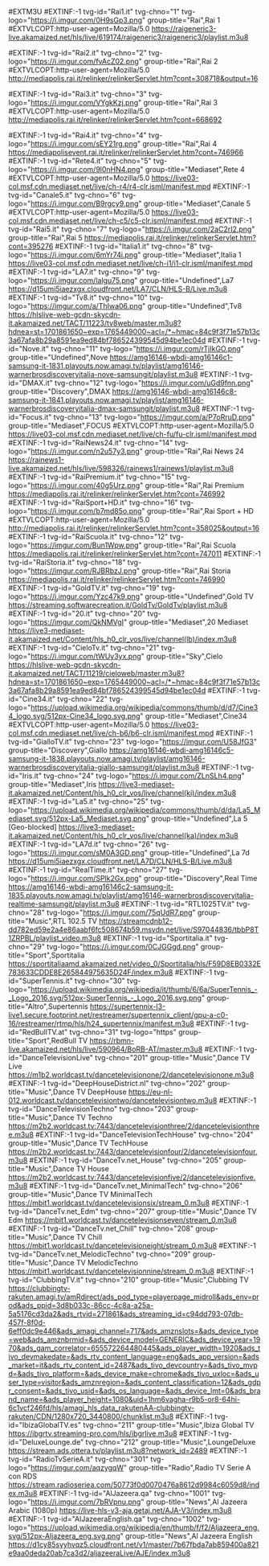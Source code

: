 
#EXTM3U
#EXTINF:-1 tvg-id="Rai1.it" tvg-chno="1" tvg-logo="https://i.imgur.com/0H9sGp3.png" group-title="Rai",Rai 1
#EXTVLCOPT:http-user-agent=Mozilla/5.0
https://raigeneric3-live.akamaized.net/hls/live/619174/raigeneric3/raigeneric3/playlist.m3u8

#EXTINF:-1 tvg-id="Rai2.it" tvg-chno="2" tvg-logo="https://i.imgur.com/fvAcZ02.png" group-title="Rai",Rai 2
#EXTVLCOPT:http-user-agent=Mozilla/5.0
http://mediapolis.rai.it/relinker/relinkerServlet.htm?cont=308718&output=16

#EXTINF:-1 tvg-id="Rai3.it" tvg-chno="3" tvg-logo="https://i.imgur.com/VYgkKzj.png" group-title="Rai",Rai 3
#EXTVLCOPT:http-user-agent=Mozilla/5.0
http://mediapolis.rai.it/relinker/relinkerServlet.htm?cont=668692

#EXTINF:-1 tvg-id="Rai4.it" tvg-chno="4" tvg-logo="https://i.imgur.com/sEY21rg.png" group-title="Rai",Rai 4
https://mediapolisevent.rai.it/relinker/relinkerServlet.htm?cont=746966
#EXTINF:-1 tvg-id="Rete4.it" tvg-chno="5" tvg-logo="https://i.imgur.com/9l0nHN4.png" group-title="Mediaset",Rete 4
#EXTVLCOPT:http-user-agent=Mozilla/5.0
https://live03-col.msf.cdn.mediaset.net/live/ch-r4/r4-clr.isml/manifest.mpd
#EXTINF:-1 tvg-id="Canale5.it" tvg-chno="6" tvg-logo="https://i.imgur.com/B9rgcy9.png" group-title="Mediaset",Canale 5
#EXTVLCOPT:http-user-agent=Mozilla/5.0
https://live03-col.msf.cdn.mediaset.net/live/ch-c5/c5-clr.isml/manifest.mpd
#EXTINF:-1 tvg-id="Rai5.it" tvg-chno="7" tvg-logo="https://i.imgur.com/2aC2rI2.png" group-title="Rai",Rai 5
https://mediapolis.rai.it/relinker/relinkerServlet.htm?cont=395276
#EXTINF:-1 tvg-id="Italia1.it" tvg-chno="8" tvg-logo="https://i.imgur.com/6mYr74i.png" group-title="Mediaset",Italia 1
https://live03-col.msf.cdn.mediaset.net/live/ch-i1/i1-clr.isml/manifest.mpd
#EXTINF:-1 tvg-id="LA7.it" tvg-chno="9" tvg-logo="https://i.imgur.com/lalgu75.png" group-title="Undefined",La7
https://d15umi5iaezxgx.cloudfront.net/LA7/CLN/HLS-B/Live.m3u8
#EXTINF:-1 tvg-id="Tv8.it" tvg-chno="10" tvg-logo="https://imgur.com/a/ThIwa06.png" group-title="Undefined",Tv8
https://hlslive-web-gcdn-skycdn-it.akamaized.net/TACT/11223/tv8web/master.m3u8?hdnea=st=1701861650~exp=1765449000~acl=/*~hmac=84c9f3f71e57b13c3a67afa8b29a8591ea9ed84bf786524399545d94be1ec04d
#EXTINF:-1 tvg-id="Nove.it" tvg-chno="11" tvg-logo="https://i.imgur.com/rTjIkGO.png" group-title="Undefined",Nove
https://amg16146-wbdi-amg16146c1-samsung-it-1831.playouts.now.amagi.tv/playlist/amg16146-warnerbrosdiscoveryitalia-nove-samsungit/playlist.m3u8
#EXTINF:-1 tvg-id="DMAX.it" tvg-chno="12" tvg-logo="https://i.imgur.com/uGd9fnn.png" group-title="Discovery",DMAX
https://amg16146-wbdi-amg16146c8-samsung-it-1841.playouts.now.amagi.tv/playlist/amg16146-warnerbrosdiscoveryitalia-dmax-samsungit/playlist.m3u8
#EXTINF:-1 tvg-id="Focus.it" tvg-chno="13" tvg-logo="https://imgur.com/a/P7oRruD.png" group-title="Mediaset",FOCUS
#EXTVLCOPT:http-user-agent=Mozilla/5.0
https://live03-col.msf.cdn.mediaset.net/live/ch-fu/fu-clr.isml/manifest.mpd
#EXTINF:-1 tvg-id="RaiNews24.it" tvg-chno="14" tvg-logo="https://i.imgur.com/n2u57y3.png" group-title="Rai",Rai News 24
https://rainews1-live.akamaized.net/hls/live/598326/rainews1/rainews1/playlist.m3u8
#EXTINF:-1 tvg-id="RaiPremium.it" tvg-chno="15" tvg-logo="https://i.imgur.com/40g5Urz.png" group-title="Rai",Rai Premium
https://mediapolis.rai.it/relinker/relinkerServlet.htm?cont=746992
#EXTINF:-1 tvg-id="RaiSport+HD.it" tvg-chno="16" tvg-logo="https://i.imgur.com/b7md85o.png" group-title="Rai",Rai Sport + HD
#EXTVLCOPT:http-user-agent=Mozilla/5.0
http://mediapolis.rai.it/relinker/relinkerServlet.htm?cont=358025&output=16
#EXTINF:-1 tvg-id="RaiScuola.it" tvg-chno="12" tvg-logo="https://imgur.com/Bun1Wpw.png" group-title="Rai",Rai Scuola
https://mediapolis.rai.it/relinker/relinkerServlet.htm?cont=747011
#EXTINF:-1 tvg-id="RaiStoria.it" tvg-chno="18" tvg-logo="https://imgur.com/RJBRbzJ.png" group-title="Rai",Rai Storia
https://mediapolis.rai.it/relinker/relinkerServlet.htm?cont=746990
#EXTINF:-1 tvg-id="GoldTV.it" tvg-chno="19" tvg-logo="https://i.imgur.com/Yzc47k9.png" group-title="Undefined",Gold TV
https://streaming.softwarecreation.it/GoldTv/GoldTv/playlist.m3u8
#EXTINF:-1 tvg-id="20.it" tvg-chno="20" tvg-logo="https://imgur.com/QkNMVgI" group-title="Mediaset",20 Mediaset
https://live3-mediaset-it.akamaized.net/Content/hls_h0_clr_vos/live/channel(lb)/index.m3u8
#EXTINF:-1 tvg-id="CieloTv.it" tvg-chno="21" tvg-logo="https://i.imgur.com/tWUy3yx.png" group-title="Sky",Cielo
https://hlslive-web-gcdn-skycdn-it.akamaized.net/TACT/11219/cieloweb/master.m3u8?hdnea=st=1701861650~exp=1765449000~acl=/*~hmac=84c9f3f71e57b13c3a67afa8b29a8591ea9ed84bf786524399545d94be1ec04d
#EXTINF:-1 tvg-id="Cine34.it" tvg-chno="22" tvg-logo="https://upload.wikimedia.org/wikipedia/commons/thumb/d/d7/Cine34_logo.svg/512px-Cine34_logo.svg.png" group-title="Mediaset",Cine34
#EXTVLCOPT:http-user-agent=Mozilla/5.0
https://live03-col.msf.cdn.mediaset.net/live/ch-b6/b6-clr.isml/manifest.mpd
#EXTINF:-1 tvg-id="GialloTV.it" tvg-chno="23" tvg-logo="https://imgur.com/U58JfG3" group-title="Discovery",Giallo
https://amg16146-wbdi-amg16146c5-samsung-it-1838.playouts.now.amagi.tv/playlist/amg16146-warnerbrosdiscoveryitalia-giallo-samsungit/playlist.m3u8
#EXTINF:-1 tvg-id="Iris.it" tvg-chno="24" tvg-logo="https://i.imgur.com/ZLnSLh4.png" group-title="Mediaset",Iris
https://live3-mediaset-it.akamaized.net/Content/hls_h0_clr_vos/live/channel(ki)/index.m3u8
#EXTINF:-1 tvg-id="La5.it" tvg-chno="25" tvg-logo="https://upload.wikimedia.org/wikipedia/commons/thumb/d/da/La5_Mediaset.svg/512px-La5_Mediaset.svg.png" group-title="Undefined",La 5 [Geo-blocked]
https://live3-mediaset-it.akamaized.net/Content/hls_h0_clr_vos/live/channel(ka)/index.m3u8
#EXTINF:-1 tvg-id="LA7d.it" tvg-chno="26" tvg-logo="https://i.imgur.com/sM0A3GD.png" group-title="Undefined",La 7d
https://d15umi5iaezxgx.cloudfront.net/LA7D/CLN/HLS-B/Live.m3u8
#EXTINF:-1 tvg-id="RealTime.it" tvg-chno="27" tvg-logo="https://i.imgur.com/SPlk2Gx.png" group-title="Discovery",Real Time
https://amg16146-wbdi-amg16146c2-samsung-it-1835.playouts.now.amagi.tv/playlist/amg16146-warnerbrosdiscoveryitalia-realtime-samsungit/playlist.m3u8
#EXTINF:-1 tvg-id="RTL1025TV.it" tvg-chno="28" tvg-logo="https://i.imgur.com/75qUdR7.png" group-title="Music",RTL 102.5 TV
https://streamcdnb12-dd782ed59e2a4e86aabf6fc508674b59.msvdn.net/live/S97044836/tbbP8T1ZRPBL/playlist_video.m3u8
#EXTINF:-1 tvg-id="Sportitalia.it" tvg-chno="29" tvg-logo="https://i.imgur.com/0CJGGgd.png" group-title="Sport",Sportitalia
https://sportitaliaamd.akamaized.net/video_0/Sportitalia/hls/F59D8EB0332E783633CDDE8E265844975635D24F/index.m3u8
#EXTINF:-1 tvg-id="SuperTennis.it" tvg-chno="30" tvg-logo="https://upload.wikimedia.org/wikipedia/it/thumb/6/6a/SuperTennis_-_Logo_2016.svg/512px-SuperTennis_-_Logo_2016.svg.png" group-title="Altro",Supertennis
https://supertennix-l3-live1.secure.footprint.net/restreamer/supertennix_client/gpu-a-c0-16/restreamer/rtmp/hls/h24_supertennix/manifest.m3u8
#EXTINF:-1 tvg-id="RedBullTV.at" tvg-chno="31" tvg-logo="https" group-title="Sport",RedBull TV
https://rbmn-live.akamaized.net/hls/live/590964/BoRB-AT/master.m3u8
#EXTINF:-1 tvg-id="DanceTelevisionLive" tvg-chno="201" group-title="Music",Dance TV Live
https://m1b2.worldcast.tv/dancetelevisionone/2/dancetelevisionone.m3u8
#EXTINF:-1 tvg-id="DeepHouseDistrict.nl" tvg-chno="202" group-title="Music",Dance TV DeepHouse
https://eu-nl-012.worldcast.tv/dancetelevisiontwo/dancetelevisiontwo.m3u8
#EXTINF:-1 tvg-id="DanceTelevisionTechno" tvg-chno="203" group-title="Music",Dance TV Techno
https://m2b2.worldcast.tv:7443/dancetelevisionthree/2/dancetelevisionthree.m3u8
#EXTINF:-1 tvg-id="DanceTelevisionTechHouse" tvg-chno="204" group-title="Music",Dance TV TechHouse
https://m2b2.worldcast.tv:7443/dancetelevisionfour/2/dancetelevisionfour.m3u8
#EXTINF:-1 tvg-id="DanceTv.net_House" tvg-chno="205" group-title="Music",Dance TV House
https://m2b2.worldcast.tv:7443/dancetelevisionfive/2/dancetelevisionfive.m3u8
#EXTINF:-1 tvg-id="DanceTv.net_MinimalTech" tvg-chno="206" group-title="Music",Dance TV MinimalTech
https://mbit1.worldcast.tv/dancetelevisionsix/stream_0.m3u8
#EXTINF:-1 tvg-id="DanceTv.net_Edm" tvg-chno="207" group-title="Music",Dance TV Edm
https://mbit1.worldcast.tv/dancetelevisionseven/stream_0.m3u8
#EXTINF:-1 tvg-id="DanceTv.net_Chill" tvg-chno="208" group-title="Music",Dance TV Chill
https://mbit1.worldcast.tv/dancetelevisioneight/stream_0.m3u8
#EXTINF:-1 tvg-id="DanceTv.net_MelodicTechno" tvg-chno="209" group-title="Music",Dance TV MelodicTechno
https://mbit1.worldcast.tv/dancetelevisionnine/stream_0.m3u8
#EXTINF:-1 tvg-id="ClubbingTV.it" tvg-chno="210" group-title="Music",Clubbing TV
https://clubbingtv-rakuten.amagi.tv/amRdirect/ads_pod_type=playerpage_midroll&ads_env=prod&ads_ppid=3d8b033c-86cc-4c8a-a25a-5a5176cd3da2&ads_rtvid=271861&ads_streaming_id=c94dd793-07db-457f-8f0d-6eff0dc9e446&ads_amagi_channel=717&ads_amznslots=&ads_device_type=web&ads_amznbrmid=&ads_device_model=GENERIC&ads_device_year=1970&ads_gam_correlator=655572264480445&ads_player_width=1920&ads_tivo_devmakedate=&ads_rtv_content_language=eng&ads_app_version=&ads_market=it&ads_rtv_content_id=2487&ads_tivo_devcountry=&ads_tivo_mvpd=&ads_tivo_platform=&ads_device_make=chrome&ads_tivo_uxloc=&ads_user_type=visitor&ads_amznregion=&ads_content_classification=12&ads_gdpr_consent=&ads_tivo_usid=&ads_os_language=&ads_device_lmt=0&ads_brand_name=&ads_player_height=1080&uid=1hm6vagha-r9b5-or8-64hi-6c1vcf246fd/hls/amagi_hls_data_rakutenAA-clubbingtv-rakuten/CDN/1280x720_3440800/chunklist.m3u8
#EXTINF:-1 tvg-id="IbizaGlobalTV.es" tvg-chno="211" group-title="Music",Ibiza Global TV
https://ibgrtv.streaming-pro.com/hls/ibgrlive.m3u8
#EXTINF:-1 tvg-id="DeluxeLounge.de" tvg-chno="212" group-title="Music",LoungeDeluxe
https://stream.ads.ottera.tv/playlist.m3u8?network_id=2489
#EXTINF:-1 tvg-id="RadioTvSerieA.it" tvg-chno="301" tvg-logo="https://imgur.com/aqzygqW" group-title="Radio",Radio TV Serie A con RDS
https://stream.radioseriea.com/50773f0d0070476a8612d9984c6059d8/index.m3u8
#EXTINF:-1 tvg-id="AlJazeera.qa" tvg-chno="1001" tvg-logo="https://i.imgur.com/7bRVpnu.png" group-title="News",Al Jazeera Arabic (1080p)
https://live-hls-v3-aja.getaj.net/AJA-V3/index.m3u8
#EXTINF:-1 tvg-id="AlJazeeraEnglish.qa" tvg-chno="1002" tvg-logo="https://upload.wikimedia.org/wikipedia/en/thumb/f/f2/Aljazeera_eng.svg/512px-Aljazeera_eng.svg.png" group-title="News",Al Jazeera English
https://d1cy85syyhvqz5.cloudfront.net/v1/master/7b67fbda7ab859400a821e9aa0deda20ab7ca3d2/aljazeeraLive/AJE/index.m3u8
